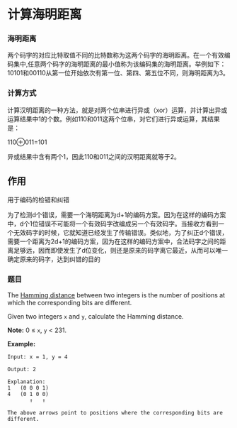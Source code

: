 # 计算海明距离

### 海明距离

两个码字的对应比特取值不同的比特数称为这两个码字的海明距离。在一个有效编码集中,任意两个码字的海明距离的最小值称为该编码集的海明距离。举例如下：10101和00110从第一位开始依次有第一位、第四、第五位不同，则海明距离为3。

### 计算方式

计算汉明距离的一种方法，就是对两个位串进行异或（xor）运算，并计算出异或运算结果中1的个数。例如110和011这两个位串，对它们进行异或运算，其结果是：

110⊕011=101

异或结果中含有两个1，因此110和011之间的汉明距离就等于2。

## 作用

用于编码的检错和纠错

为了检测d个错误，需要一个海明距离为d+1的编码方案。因为在这样的编码方案中，d个1位错误不可能将一个有效码字改编成另一个有效码字。当接收方看到一个无效码字的时候，它就知道已经发生了传输错误。类似地，为了纠正d个错误，需要一个距离为2d+1的编码方案，因为在这样的编码方案中，合法码字之间的距离足够远，因而即使发生了d位变化，则还是原来的码字离它最近，从而可以唯一确定原来的码字，达到纠错的目的

### 题目

The [Hamming distance](https://en.wikipedia.org/wiki/Hamming_distance) between two integers is the number of positions at which the corresponding bits are different.

Given two integers `x` and `y`, calculate the Hamming distance.

**Note:**
0 ≤ `x`, `y` < 231.

**Example:**

```
Input: x = 1, y = 4

Output: 2

Explanation:
1   (0 0 0 1)
4   (0 1 0 0)
       ↑   ↑

The above arrows point to positions where the corresponding bits are different.
```



